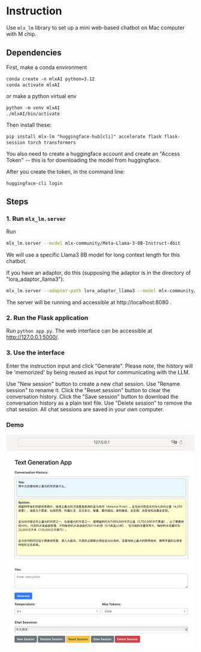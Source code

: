 # Instruction

Use `mlx_lm` library to set up a mini web-based chatbot on Mac
computer with M chip.

## Dependencies

First, make a conda environment

```
conda create -n mlxAI python=3.12
conda activate mlxAI
```

or make a python virtual env

```
python -m venv mlxAI
./mlxAI/bin/activate
```

Then install these:

```
pip install mlx-lm "huggingface-hub[cli]" accelerate flask flask-session torch transformers
```

You also need to create a huggingface account and create an "Access
Token" -- this is for downloading the model from huggingface. 

After you create the token, in the command line:

```
huggingface-cli login
```

## Steps

### 1. Run `mlx_lm.server` 

Run 

```bash
mlx_lm.server --model mlx-community/Meta-Llama-3-8B-Instruct-4bit

```

We will use a specific Llama3 8B model for long context length for
this chatbot.

If you have an adaptor, do this (supposing the adaptor is in the
directory of "lora_adaptor_llama3"):

```bash
mlx_lm.server --adapter-path lora_adaptor_llama3 --model mlx-community/Meta-Llama-3-8B-Instruct-4bit
```

The server will be running and accessible at http://localhost:8080 .
   
### 2. Run the Flask application

Run `python app.py`. The web interface can be  accessible at
http://127.0.0.1:5000/.

### 3. Use the interface

Enter the instruction input and click "Generate". Please note, the
history will be 'memorized' by being reused as input for communicating
with the LLM.

Use "New session" button to create a new chat session.  Use "Rename
session" to rename it. Click the "Reset session" button to clear the
conversation history. Click the "Save session" button to download the
conversation history as a plain text file. Use "Delete session" to
remove the chat session. All chat sessions are saved in your own
computer.

### Demo

![Demo screenshot](./demo.png?raw=true "Demo site")

